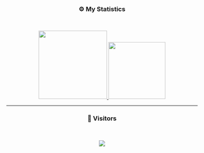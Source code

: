 ### <p align="center">⚙️ My Statistics</p>
<br>
<p align="center">
<a href="https://github.com/Straight12">
  <img height="180em" src="https://github-readme-stats-eight-theta.vercel.app/api?username=Straight&show_icons=true&theme=react&include_all_commits=true&locale=fr"/>
  <img height="150em" src="https://github-readme-stats-eight-theta.vercel.app/api/top-langs/?username=Straight&layout=compact&langs_count=8&theme=react&locale=fr"/>
</a>
  
</p>

-----

### <p align="center">👀 Visitors</p>
<br>
<p align="center">
  <img src="https://profile-counter.glitch.me/Straight12/count.svg" />
</p>

